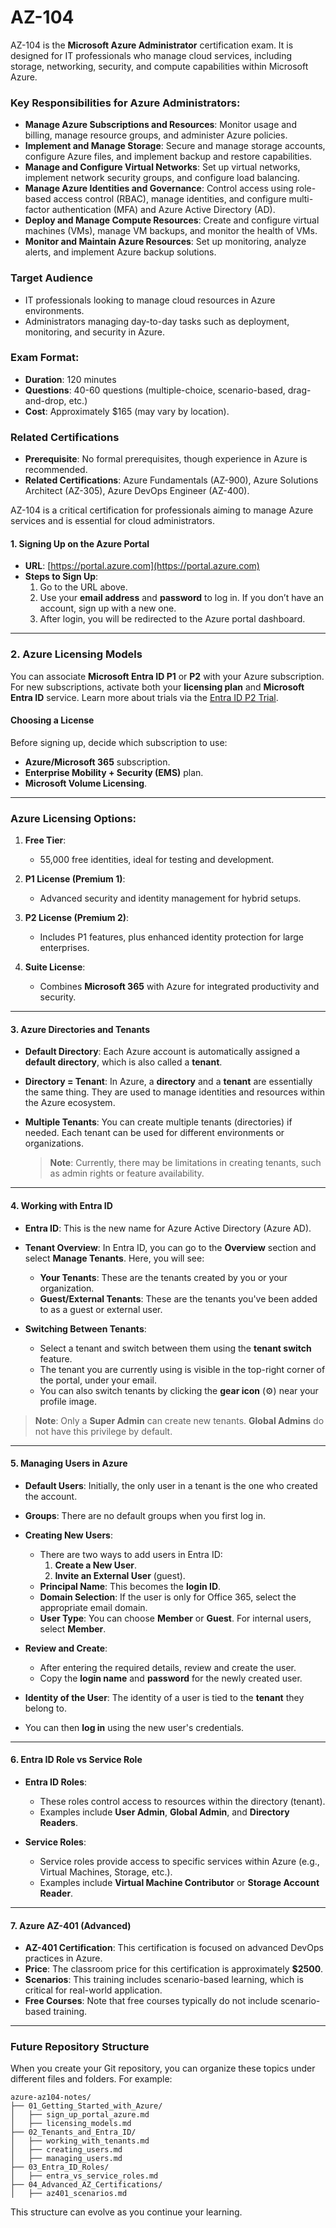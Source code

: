 # AZ-104

AZ-104 is the **Microsoft Azure Administrator** certification exam. It is designed for IT professionals who manage cloud services, including storage, networking, security, and compute capabilities within Microsoft Azure.

### Key Responsibilities for Azure Administrators:
- **Manage Azure Subscriptions and Resources**: Monitor usage and billing, manage resource groups, and administer Azure policies.
- **Implement and Manage Storage**: Secure and manage storage accounts, configure Azure files, and implement backup and restore capabilities.
- **Manage and Configure Virtual Networks**: Set up virtual networks, implement network security groups, and configure load balancing.
- **Manage Azure Identities and Governance**: Control access using role-based access control (RBAC), manage identities, and configure multi-factor authentication (MFA) and Azure Active Directory (AD).
- **Deploy and Manage Compute Resources**: Create and configure virtual machines (VMs), manage VM backups, and monitor the health of VMs.
- **Monitor and Maintain Azure Resources**: Set up monitoring, analyze alerts, and implement Azure backup solutions.

### Target Audience
- IT professionals looking to manage cloud resources in Azure environments.
- Administrators managing day-to-day tasks such as deployment, monitoring, and security in Azure.

### Exam Format:
- **Duration**: 120 minutes
- **Questions**: 40-60 questions (multiple-choice, scenario-based, drag-and-drop, etc.)
- **Cost**: Approximately $165 (may vary by location).

### Related Certifications
- **Prerequisite**: No formal prerequisites, though experience in Azure is recommended.
- **Related Certifications**: Azure Fundamentals (AZ-900), Azure Solutions Architect (AZ-305), Azure DevOps Engineer (AZ-400).

AZ-104 is a critical certification for professionals aiming to manage Azure services and is essential for cloud administrators.

#### **1. Signing Up on the Azure Portal**
- **URL**: [https://portal.azure.com](https://portal.azure.com)
- **Steps to Sign Up**:
   1. Go to the URL above.
   2. Use your **email address** and **password** to log in. If you don’t have an account, sign up with a new one.
   3. After login, you will be redirected to the Azure portal dashboard.

---

### **2. Azure Licensing Models**
You can associate **Microsoft Entra ID P1** or **P2** with your Azure subscription. For new subscriptions, activate both your **licensing plan** and **Microsoft Entra ID** service. Learn more about trials via the [Entra ID P2 Trial](https://learn.microsoft.com/en-us/entra/).

#### **Choosing a License**
Before signing up, decide which subscription to use:
- **Azure/Microsoft 365** subscription.
- **Enterprise Mobility + Security (EMS)** plan.
- **Microsoft Volume Licensing**.

---

### **Azure Licensing Options**:
1. **Free Tier**: 
   - 55,000 free identities, ideal for testing and development.

2. **P1 License (Premium 1)**:
   - Advanced security and identity management for hybrid setups.

3. **P2 License (Premium 2)**:
   - Includes P1 features, plus enhanced identity protection for large enterprises.

4. **Suite License**: 
   - Combines **Microsoft 365** with Azure for integrated productivity and security.

---

#### **3. Azure Directories and Tenants**
- **Default Directory**: Each Azure account is automatically assigned a **default directory**, which is also called a **tenant**.
- **Directory = Tenant**: In Azure, a **directory** and a **tenant** are essentially the same thing. They are used to manage identities and resources within the Azure ecosystem.
- **Multiple Tenants**: You can create multiple tenants (directories) if needed. Each tenant can be used for different environments or organizations.

   > **Note**: Currently, there may be limitations in creating tenants, such as admin rights or feature availability.

---

#### **4. Working with Entra ID**
   - **Entra ID**: This is the new name for Azure Active Directory (Azure AD).
   - **Tenant Overview**: In Entra ID, you can go to the **Overview** section and select **Manage Tenants**. Here, you will see:
     - **Your Tenants**: These are the tenants created by you or your organization.
     - **Guest/External Tenants**: These are the tenants you've been added to as a guest or external user.

   - **Switching Between Tenants**: 
     - Select a tenant and switch between them using the **tenant switch** feature. 
     - The tenant you are currently using is visible in the top-right corner of the portal, under your email.
     - You can also switch tenants by clicking the **gear icon** (⚙) near your profile image.

   > **Note**: Only a **Super Admin** can create new tenants. **Global Admins** do not have this privilege by default.

---

#### **5. Managing Users in Azure**
   - **Default Users**: Initially, the only user in a tenant is the one who created the account.
   - **Groups**: There are no default groups when you first log in.
   
   - **Creating New Users**: 
     - There are two ways to add users in Entra ID: 
       1. **Create a New User**.
       2. **Invite an External User** (guest).
     - **Principal Name**: This becomes the **login ID**.
     - **Domain Selection**: If the user is only for Office 365, select the appropriate email domain.
     - **User Type**: You can choose **Member** or **Guest**. For internal users, select **Member**.

   - **Review and Create**:
     - After entering the required details, review and create the user.
     - Copy the **login name** and **password** for the newly created user.
   
   - **Identity of the User**: The identity of a user is tied to the **tenant** they belong to.
   - You can then **log in** using the new user's credentials.

---

#### **6. Entra ID Role vs Service Role**
   - **Entra ID Roles**:
     - These roles control access to resources within the directory (tenant).
     - Examples include **User Admin**, **Global Admin**, and **Directory Readers**.
   
   - **Service Roles**:
     - Service roles provide access to specific services within Azure (e.g., Virtual Machines, Storage, etc.).
     - Examples include **Virtual Machine Contributor** or **Storage Account Reader**.

---

#### **7. Azure AZ-401 (Advanced)** 
   - **AZ-401 Certification**: This certification is focused on advanced DevOps practices in Azure.
   - **Price**: The classroom price for this certification is approximately **$2500**.
   - **Scenarios**: This training includes scenario-based learning, which is critical for real-world application.
   - **Free Courses**: Note that free courses typically do not include scenario-based training.

---

### Future Repository Structure

When you create your Git repository, you can organize these topics under different files and folders. For example:

```plaintext
azure-az104-notes/
├── 01_Getting_Started_with_Azure/
│   ├── sign_up_portal_azure.md
│   ├── licensing_models.md
├── 02_Tenants_and_Entra_ID/
│   ├── working_with_tenants.md
│   ├── creating_users.md
│   ├── managing_users.md
├── 03_Entra_ID_Roles/
│   ├── entra_vs_service_roles.md
├── 04_Advanced_AZ_Certifications/
│   ├── az401_scenarios.md
```

This structure can evolve as you continue your learning.
